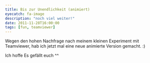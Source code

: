 ```yaml
---
title: Bis zur Unendlichkeit (animiert)
eyecatch: fa-image
description: "noch viel weiter!"
date: 2011-11-28T16:00:00
tags: [fun, teamviewer]
---
```


Wegen den hohen Nachfrage nach meinem kleinen Experiment mit Teamviewer,
hab ich jetzt mal eine neue animierte Version gemacht. :)

Ich hoffe Es gefällt euch ^^

<center><figure>
	<a href="/assets/images/2011-11-28/animation_unendlich.gif"><img src="/assets/images/2011-11-28/animation_unendlich_klein.gif" alt=""></a>
</figure></center>

